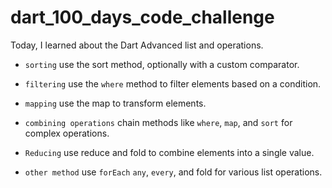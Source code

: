 # dart_100_days_code_challenge

Today, I learned about the Dart Advanced list and operations.

- `sorting` use the sort method, optionally with a custom comparator.

- `filtering` use the `where` method to filter elements based on a condition.

- `mapping` use the map to transform elements.

- `combining operations` chain methods like `where`, `map`, and `sort` for complex operations.

- `Reducing` use reduce and fold to combine elements into a single value.

- `other method` use `forEach` `any`, `every`, and fold for various list operations.